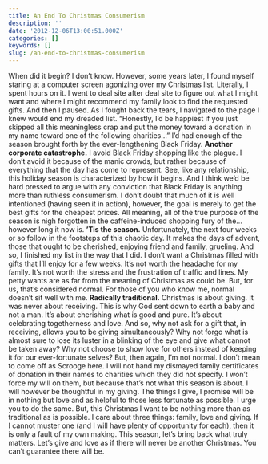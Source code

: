 ```yaml
---
title: An End To Christmas Consumerism
description: ''
date: '2012-12-06T13:00:51.000Z'
categories: []
keywords: []
slug: /an-end-to-christmas-consumerism
---
```

When did it begin? I don’t know. However, some years later, I found myself staring at a computer screen agonizing over my Christmas list. Literally, I spent hours on it. I went to deal site after deal site to figure out what I might want and where I might recommend my family look to find the requested gifts. And then I paused. As I fought back the tears, I navigated to the page I knew would end my dreaded list. “Honestly, I’d be happiest if you just skipped all this meaningless crap and put the money toward a donation in my name toward one of the following charities…” I’d had enough of the season brought forth by the ever-lengthening Black Friday.
**Another corporate catastrophe.** I avoid Black Friday shopping like the plague. I don’t avoid it because of the manic crowds, but rather because of everything that the day has come to represent. See, like any relationship, this holiday season is characterized by how it begins. And I think we’d be hard pressed to argue with any conviction that Black Friday is anything more than ruthless consumerism. I don’t doubt that much of it is well intentioned (having seen it in action), however, the goal is merely to get the best gifts for the cheapest prices. All meaning, all of the true purpose of the season is nigh forgotten in the caffeine-induced shopping fury of the…however long it now is.
**’Tis the season.** Unfortunately, the next four weeks or so follow in the footsteps of this chaotic day. It makes the days of advent, those that ought to be cherished, enjoying friend and family, grueling. And so, I finished my list in the way that I did. I don’t want a Christmas filled with gifts that I’ll enjoy for a few weeks. It’s not worth the headache for my family. It’s not worth the stress and the frustration of traffic and lines. My petty wants are as far from the meaning of Christmas as could be. But, for us, that’s considered normal. For those of you who know me, normal doesn’t sit well with me.
**Radically traditional.** Christmas is about giving. It was never about receiving. This is why God sent down to earth a baby and not a man. It’s about cherishing what is good and pure. It’s about celebrating togetherness and love. And so, why not ask for a gift that, in receiving, allows you to be giving simultaneously? Why not forgo what is almost sure to lose its luster in a blinking of the eye and give what cannot be taken away? Why not choose to show love for others instead of keeping it for our ever-fortunate selves? But, then again, I’m not normal.
I don’t mean to come off as Scrooge here. I will not hand my dismayed family certificates of donation in their names to charities which they did not specify. I won’t force my will on them, but because that’s not what this season is about. I will however be thoughtful in my giving. The things I give, I promise will be in nothing but love and as helpful to those less fortunate as possible. I urge you to do the same. But, this Christmas I want to be nothing more than as traditional as is possible. I care about three things: family, love and giving. If I cannot muster one (and I will have plenty of opportunity for each), then it is only a fault of my own making. This season, let’s bring back what truly matters. Let’s give and love as if there will never be another Christmas. You can’t guarantee there will be.
